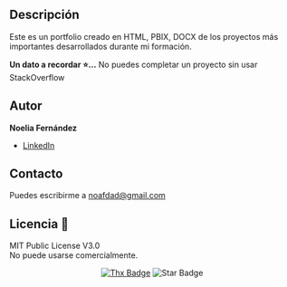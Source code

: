 ## Descripción

Este es un portfolio creado en HTML, PBIX, DOCX de los proyectos más importantes desarrollados durante mi formación.

<strong>Un dato a recordar ⭐️...</strong> No puedes completar un proyecto sin usar StackOverflow<br>

## Autor  
**Noelia Fernández**
* [LinkedIn](https://www.linkedin.com/in/noelia-fernández-pe)

## Contacto
Puedes escribirme a noafdad@gmail.com

## Licencia 📝

MIT Public License V3.0         
No puede usarse comercialmente.

<div align="center">
<a href="https://saythanks.io/to/erwin.lejeune15%40gmail.com?style=flat-square"><img src="https://img.shields.io/badge/Agradece-!-1EAEDB.svg?style=flat-square" alt="Thx Badge"/></a>
<img src="https://img.shields.io/static/v1?label=%F0%9F%8C%9F&message=Si%20es%20Util&style=style=flat&color=BC4E99" alt="Star Badge"/></a><br>

